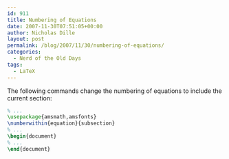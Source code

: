 ```yaml
---
id: 911
title: Numbering of Equations
date: 2007-11-30T07:51:05+00:00
author: Nicholas Dille
layout: post
permalink: /blog/2007/11/30/numbering-of-equations/
categories:
  - Nerd of the Old Days
tags:
  - LaTeX
---
```

The following commands change the numbering of equations to include the current section:<!--more-->

```latex
% ...
\usepackage{amsmath,amsfonts}
\numberwithin{equation}{subsection}
% ...
\begin{document}
% ...
\end{document}
```
